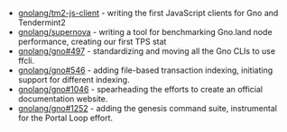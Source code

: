 - [gnolang/tm2-js-client](https://github.com/gnolang/tm2-js-client) - writing the first JavaScript clients for Gno and Tendermint2
- [gnolang/supernova](https://github.com/gnolang/supernova) - writing a tool for benchmarking Gno.land node performance, creating our first TPS stat
- [gnolang/gno#497](https://github.com/gnolang/gno/pull/497) - standardizing and moving all the Gno CLIs to use ffcli.
- [gnolang/gno#546](https://github.com/gnolang/gno/pull/546) - adding file-based transaction indexing, initiating support for different indexing.
- [gnolang/gno#1046](https://github.com/gnolang/gno/pull/1046) - spearheading the efforts to create an official documentation website.
- [gnolang/gno#1252](https://github.com/gnolang/gno/pull/1252) - adding the genesis command suite, instrumental for the Portal Loop effort.

